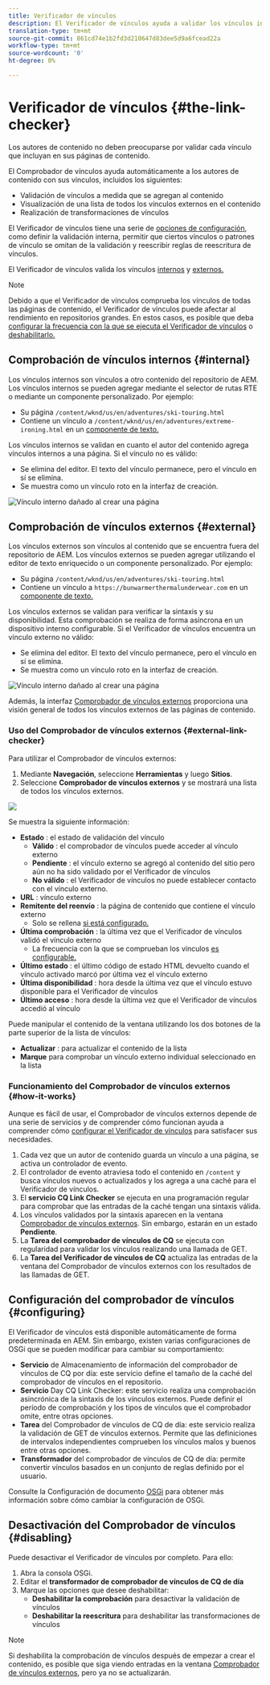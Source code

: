 ```yaml
---
title: Verificador de vínculos
description: El Verificador de vínculos ayuda a validar los vínculos internos y externos y permite la reescritura de vínculos.
translation-type: tm+mt
source-git-commit: 861cd74e1b2fd3d210647d83dee5d9a6fcead22a
workflow-type: tm+mt
source-wordcount: '0'
ht-degree: 0%

---
```



# Verificador de vínculos {#the-link-checker}

Los autores de contenido no deben preocuparse por validar cada vínculo que incluyan en sus páginas de contenido.

El Comprobador de vínculos ayuda automáticamente a los autores de contenido con sus vínculos, incluidos los siguientes:

* Validación de vínculos a medida que se agregan al contenido
* Visualización de una lista de todos los vínculos externos en el contenido
* Realización de transformaciones de vínculos

El Verificador de vínculos tiene una serie de [opciones de configuración](#configuring), como definir la validación interna, permitir que ciertos vínculos o patrones de vínculo se omitan de la validación y reescribir reglas de reescritura de vínculos.

El Verificador de vínculos valida los vínculos [internos](#internal) y [externos.](#external)

>[!NOTE]
>
>Debido a que el Verificador de vínculos comprueba los vínculos de todas las páginas de contenido, el Verificador de vínculos puede afectar al rendimiento en repositorios grandes. En estos casos, es posible que deba [configurar la frecuencia con la que se ejecuta el Verificador de vínculos](#configuring) o [deshabilitarlo.](#disabling)

## Comprobación de vínculos internos {#internal}

Los vínculos internos son vínculos a otro contenido del repositorio de AEM. Los vínculos internos se pueden agregar mediante el selector de rutas RTE o mediante un componente personalizado. Por ejemplo:

* Su página `/content/wknd/us/en/adventures/ski-touring.html`
* Contiene un vínculo a `/content/wknd/us/en/adventures/extreme-ironing.html` en un [componente de texto.](https://experienceleague.adobe.com/docs/experience-manager-core-components/using/components/text.html)

Los vínculos internos se validan en cuanto el autor del contenido agrega vínculos internos a una página. Si el vínculo no es válido:

* Se elimina del editor. El texto del vínculo permanece, pero el vínculo en sí se elimina.
* Se muestra como un vínculo roto en la interfaz de creación.

![Vínculo interno dañado al crear una página](assets/link-checker-invalid-link-internal.png)

## Comprobación de vínculos externos {#external}

Los vínculos externos son vínculos al contenido que se encuentra fuera del repositorio de AEM. Los vínculos externos se pueden agregar utilizando el editor de texto enriquecido o un componente personalizado. Por ejemplo:

* Su página `/content/wknd/us/en/adventures/ski-touring.html`
* Contiene un vínculo a `https://bunwarmerthermalunderwear.com` en un [componente de texto.](https://experienceleague.adobe.com/docs/experience-manager-core-components/using/components/text.html)

Los vínculos externos se validan para verificar la sintaxis y su disponibilidad. Esta comprobación se realiza de forma asíncrona en un dispositivo interno configurable. Si el Verificador de vínculos encuentra un vínculo externo no válido:

* Se elimina del editor. El texto del vínculo permanece, pero el vínculo en sí se elimina.
* Se muestra como un vínculo roto en la interfaz de creación.

![Vínculo interno dañado al crear una página](assets/link-checker-invalid-link-external.png)

Además, la interfaz [Comprobador de vínculos externos](#external-link-checker) proporciona una visión general de todos los vínculos externos de las páginas de contenido.

### Uso del Comprobador de vínculos externos {#external-link-checker}

Para utilizar el Comprobador de vínculos externos:

1. Mediante **Navegación**, seleccione **Herramientas** y luego **Sitios**.
1. Seleccione **Comprobador de vínculos externos** y se mostrará una lista de todos los vínculos externos.

![](assets/external-link-checker.png)

Se muestra la siguiente información:

* **Estado** : el estado de validación del vínculo
   * **Válido** : el comprobador de vínculos puede acceder al vínculo externo
   * **Pendiente** : el vínculo externo se agregó al contenido del sitio pero aún no ha sido validado por el Verificador de vínculos
   * **No válido** : el Verificador de vínculos no puede establecer contacto con el vínculo externo.
* **URL** : vínculo externo
* **Remitente del reenvío** : la página de contenido que contiene el vínculo externo
   * Solo se rellena [si está configurado.](#configuring)
* **Última comprobación** : la última vez que el Verificador de vínculos validó el vínculo externo
   * La frecuencia con la que se comprueban los vínculos [es configurable.](#configuring)
* **Último estado** : el último código de estado HTML devuelto cuando el vínculo activado marcó por última vez el vínculo externo
* **Última disponibilidad** : hora desde la última vez que el vínculo estuvo disponible para el Verificador de vínculos
* **Último acceso** : hora desde la última vez que el Verificador de vínculos accedió al vínculo

Puede manipular el contenido de la ventana utilizando los dos botones de la parte superior de la lista de vínculos:

* **Actualizar** : para actualizar el contenido de la lista
* **Marque**  para comprobar un vínculo externo individual seleccionado en la lista

### Funcionamiento del Comprobador de vínculos externos {#how-it-works}

Aunque es fácil de usar, el Comprobador de vínculos externos depende de una serie de servicios y de comprender cómo funcionan ayuda a comprender cómo [configurar el Verificador de vínculos](#configuring) para satisfacer sus necesidades.

1. Cada vez que un autor de contenido guarda un vínculo a una página, se activa un controlador de evento.
1. El controlador de evento atraviesa todo el contenido en `/content` y busca vínculos nuevos o actualizados y los agrega a una caché para el Verificador de vínculos.
1. El **servicio CQ Link Checker** se ejecuta en una programación regular para comprobar que las entradas de la caché tengan una sintaxis válida.
1. Los vínculos validados por la sintaxis aparecen en la ventana [Comprobador de vínculos externos](#external-link-checker). Sin embargo, estarán en un estado **Pendiente**.
1. La **Tarea del comprobador de vínculos de CQ** se ejecuta con regularidad para validar los vínculos realizando una llamada de GET.
1. La **Tarea del Verificador de vínculos de CQ** actualiza las entradas de la ventana del Comprobador de vínculos externos con los resultados de las llamadas de GET.

## Configuración del comprobador de vínculos {#configuring}

El Verificador de vínculos está disponible automáticamente de forma predeterminada en AEM. Sin embargo, existen varias configuraciones de OSGi que se pueden modificar para cambiar su comportamiento:

* **Servicio**  de Almacenamiento de información del comprobador de vínculos de CQ por día: este servicio define el tamaño de la caché del comprobador de vínculos en el repositorio.
* **Servicio**  Day CQ Link Checker: este servicio realiza una comprobación asincrónica de la sintaxis de los vínculos externos. Puede definir el período de comprobación y los tipos de vínculos que el comprobador omite, entre otras opciones.
* **Tarea**  del Comprobador de vínculos de CQ de día: este servicio realiza la validación de GET de vínculos externos. Permite que las definiciones de intervalos independientes comprueben los vínculos malos y buenos entre otras opciones.
* **Transformador**  del comprobador de vínculos de CQ de día: permite convertir vínculos basados en un conjunto de reglas definido por el usuario.

Consulte la Configuración de documento [OSGi](/help/sites-deploying/osgi-configuration-settings.md) para obtener más información sobre cómo cambiar la configuración de OSGi.

## Desactivación del Comprobador de vínculos {#disabling}

Puede desactivar el Verificador de vínculos por completo. Para ello:

1. Abra la consola OSGi.
1. Editar el **transformador de comprobador de vínculos de CQ de día**
1. Marque las opciones que desee deshabilitar:
   * **Deshabilitar la comprobación**  para desactivar la validación de vínculos
   * **Deshabilitar la reescritura**  para deshabilitar las transformaciones de vínculos

>[!NOTE]
>
>Si deshabilita la comprobación de vínculos después de empezar a crear el contenido, es posible que siga viendo entradas en la ventana [Comprobador de vínculos externos](#external-link-checker), pero ya no se actualizarán.
